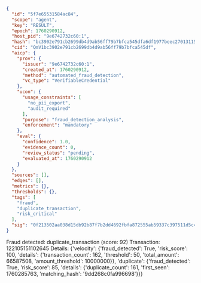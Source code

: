 ```json
{
  "id": "5f7e65531584ac84",
  "scope": "agent",
  "key": "RESULT",
  "epoch": 1760290912,
  "host_pid": "9e6742732c60:1",
  "hash": "bc3902e791cb2699db4d9ab56ff79b7bfca545dfa6df1977beec270131153b0b",
  "cid": "QmV1bc3902e791cb2699db4d9ab56ff79b7bfca545df",
  "aicp": {
    "prov": {
      "issuer": "9e6742732c60:1",
      "created_at": 1760290912,
      "method": "automated_fraud_detection",
      "vc_type": "VerifiableCredential"
    },
    "ucon": {
      "usage_constraints": [
        "no_pii_export",
        "audit_required"
      ],
      "purpose": "fraud_detection_analysis",
      "enforcement": "mandatory"
    },
    "eval": {
      "confidence": 1.0,
      "evidence_count": 0,
      "review_status": "pending",
      "evaluated_at": 1760290912
    }
  },
  "sources": [],
  "edges": [],
  "metrics": {},
  "thresholds": {},
  "tags": [
    "fraud",
    "duplicate_transaction",
    "risk_critical"
  ],
  "sig": "0f213502aa038d15db92b87f7b2dd4692fbfa872555ab59337c397511d5c43a3"
}
```

Fraud detected: duplicate_transaction (score: 92)
Transaction: 122105151102645
Details: {'velocity': {'fraud_detected': True, 'risk_score': 100, 'details': {'transaction_count': 162, 'threshold': 50, 'total_amount': 66587508, 'amount_threshold': 10000000}}, 'duplicate': {'fraud_detected': True, 'risk_score': 85, 'details': {'duplicate_count': 161, 'first_seen': 1760285763, 'matching_hash': '9dd268c0fa996698'}}}